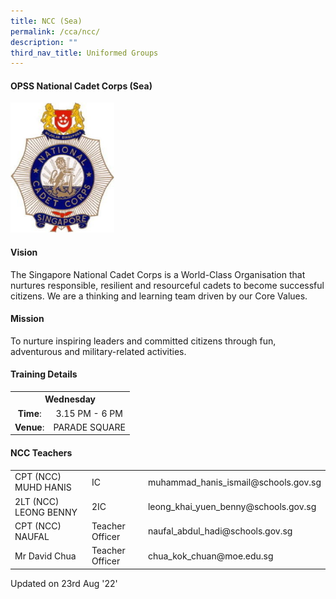 ```yaml
---
title: NCC (Sea)
permalink: /cca/ncc/
description: ""
third_nav_title: Uniformed Groups
---
```



<h4>OPSS National Cadet Corps (Sea)</h4>
<img style="width: 33%;" src="/images/nccsea.jpg" />
<h4><strong>Vision</strong></h4>
<p>The Singapore National Cadet Corps is a World-Class Organisation that nurtures responsible, resilient and resourceful cadets to become successful citizens. We are a thinking and learning team driven by our Core Values.</p>
<h4><strong>Mission</strong></h4>
<p>To nurture inspiring leaders and committed citizens through fun, adventurous and military-related activities.</p>
<h4>Training Details</h4>
<div>
<table>
<tbody>
<tr>
<th style="text-align: center;" colspan="2">Wednesday</th>
</tr>
<tr>
<td style="text-align: center;"><strong>Time</strong>:</td>
<td style="text-align: center;">3.15 PM - 6 PM</td>
</tr>
<tr>
<td style="text-align: center;"><strong>Venue</strong>:</td>
<td style="text-align: center;">PARADE SQUARE</td>
</tr>
</tbody>
</table>
<h4>NCC Teachers</h4>
<table>
<tbody>
<tr>
<td>CPT (NCC) MUHD HANIS</td>
<td>IC</td>
<td>muhammad_hanis_ismail@schools.gov.sg</td>
</tr>
<tr>
<td>2LT (NCC) LEONG BENNY</td>
<td>2IC</td>
<td>leong_khai_yuen_benny@schools.gov.sg</td>
</tr>
<tr>
<td>CPT (NCC) NAUFAL</td>
<td>Teacher Officer</td>
<td>naufal_abdul_hadi@schools.gov.sg</td>
</tr>
<tr>
<td>Mr David Chua</td>
<td>Teacher Officer</td>
<td>chua_kok_chuan@moe.edu.sg</td>
</tr>
</tbody>
</table>

<p>Updated on 23rd Aug '22'</p>
